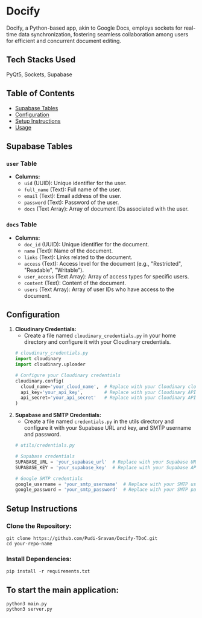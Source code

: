 # Docify

Docify, a Python-based app, akin to Google Docs, employs sockets for real-time data synchronization, fostering seamless collaboration among users for efficient and concurrent document editing.

## Tech Stacks Used

PyQt5, Sockets, Supabase

## Table of Contents
- [Supabase Tables](#supabase-tables)
- [Configuration](#configuration)
- [Setup Instructions](#setup-instructions)
- [Usage](#usage)

## Supabase Tables

### `user` Table
- **Columns:**
  - `uid` (UUID): Unique identifier for the user.
  - `full_name` (Text): Full name of the user.
  - `email` (Text): Email address of the user.
  - `password` (Text): Password of the user.
  - `docs` (Text Array): Array of document IDs associated with the user.

### `docs` Table
- **Columns:**
  - `doc_id` (UUID): Unique identifier for the document.
  - `name` (Text): Name of the document.
  - `links` (Text): Links related to the document.
  - `access` (Text): Access level for the document (e.g., "Restricted", "Readable", "Writable").
  - `user_access` (Text Array): Array of access types for specific users.
  - `content` (Text): Content of the document.
  - `users` (Text Array): Array of user IDs who have access to the document.

## Configuration

1. **Cloudinary Credentials:**
   - Create a file named `cloudinary_credentials.py` in your home directory and configure it with your Cloudinary credentials.
   ```python
   # cloudinary_credentials.py
   import cloudinary
   import cloudinary.uploader

   # Configure your Cloudinary credentials
   cloudinary.config(
     cloud_name='your_cloud_name',  # Replace with your Cloudinary cloud name
     api_key='your_api_key',        # Replace with your Cloudinary API key
     api_secret='your_api_secret'   # Replace with your Cloudinary API secret
   )

2.  **Supabase and SMTP Credentials:**
    - Create a file named `credentials.py` in the utils directory and configure it with your Supabase URL and key, and SMTP username and password.
    ```python
    # utils/credentials.py

    # Supabase credentials
    SUPABASE_URL = 'your_supabase_url'  # Replace with your Supabase URL
    SUPABASE_KEY = 'your_supabase_key'  # Replace with your Supabase API key

    # Google SMTP credentials
    google_username = 'your_smtp_username'  # Replace with your SMTP username
    google_password = 'your_smtp_password'  # Replace with your SMTP password

## Setup Instructions

### Clone the Repository:

    
    git clone https://github.com/Pudi-Sravan/Docify-TDoC.git
    cd your-repo-name 

### Install Dependencies:

    pip install -r requirements.txt
    

## To start the main application:

    python3 main.py
    python3 server.py


